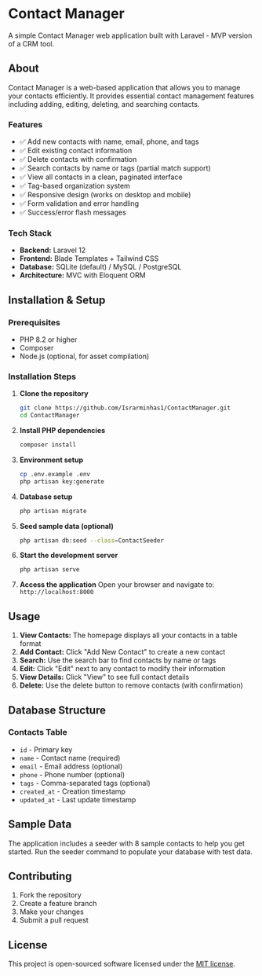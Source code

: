 # Contact Manager

A simple Contact Manager web application built with Laravel - MVP version of a CRM tool.

## About

Contact Manager is a web-based application that allows you to manage your contacts efficiently. It provides essential contact management features including adding, editing, deleting, and searching contacts.

### Features

- ✅ Add new contacts with name, email, phone, and tags
- ✅ Edit existing contact information
- ✅ Delete contacts with confirmation
- ✅ Search contacts by name or tags (partial match support)
- ✅ View all contacts in a clean, paginated interface
- ✅ Tag-based organization system
- ✅ Responsive design (works on desktop and mobile)
- ✅ Form validation and error handling
- ✅ Success/error flash messages

### Tech Stack

- **Backend:** Laravel 12
- **Frontend:** Blade Templates + Tailwind CSS
- **Database:** SQLite (default) / MySQL / PostgreSQL
- **Architecture:** MVC with Eloquent ORM

## Installation & Setup

### Prerequisites

- PHP 8.2 or higher
- Composer
- Node.js (optional, for asset compilation)

### Installation Steps

1. **Clone the repository**
   ```bash
   git clone https://github.com/Israrminhas1/ContactManager.git
   cd ContactManager
   ```

2. **Install PHP dependencies**
   ```bash
   composer install
   ```

3. **Environment setup**
   ```bash
   cp .env.example .env
   php artisan key:generate
   ```

4. **Database setup**
   ```bash
   php artisan migrate
   ```

5. **Seed sample data (optional)**
   ```bash
   php artisan db:seed --class=ContactSeeder
   ```

6. **Start the development server**
   ```bash
   php artisan serve
   ```

7. **Access the application**
   Open your browser and navigate to: `http://localhost:8000`

## Usage

1. **View Contacts:** The homepage displays all your contacts in a table format
2. **Add Contact:** Click "Add New Contact" to create a new contact
3. **Search:** Use the search bar to find contacts by name or tags
4. **Edit:** Click "Edit" next to any contact to modify their information
5. **View Details:** Click "View" to see full contact details
6. **Delete:** Use the delete button to remove contacts (with confirmation)

## Database Structure

### Contacts Table
- `id` - Primary key
- `name` - Contact name (required)
- `email` - Email address (optional)
- `phone` - Phone number (optional)
- `tags` - Comma-separated tags (optional)
- `created_at` - Creation timestamp
- `updated_at` - Last update timestamp

## Sample Data

The application includes a seeder with 8 sample contacts to help you get started. Run the seeder command to populate your database with test data.

## Contributing

1. Fork the repository
2. Create a feature branch
3. Make your changes
4. Submit a pull request

## License

This project is open-sourced software licensed under the [MIT license](https://opensource.org/licenses/MIT).

